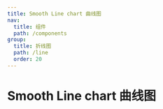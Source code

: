 ```yaml
---
title: Smooth Line chart 曲线图
nav:
  title: 组件
  path: /components
group:
  title: 折线图
  path: /line
  order: 20
---
```


# Smooth Line chart 曲线图

<code src="./.demos/smooth.tsx"></code>
